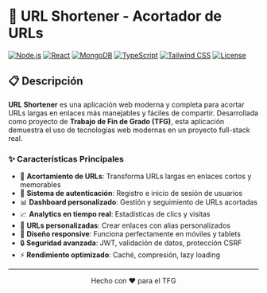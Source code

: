 # 🔗 URL Shortener - Acortador de URLs

[![Node.js](https://img.shields.io/badge/Node.js-18+-green.svg)](https://nodejs.org/)
[![React](https://img.shields.io/badge/React-18+-blue.svg)](https://reactjs.org/)
[![MongoDB](https://img.shields.io/badge/MongoDB-6+-green.svg)](https://www.mongodb.com/)
[![TypeScript](https://img.shields.io/badge/TypeScript-5+-blue.svg)](https://www.typescriptlang.org/)
[![Tailwind CSS](https://img.shields.io/badge/Tailwind_CSS-3+-38B2AC.svg)](https://tailwindcss.com/)
[![License](https://img.shields.io/badge/License-MIT-yellow.svg)](LICENSE)

## 📋 Descripción

**URL Shortener** es una aplicación web moderna y completa para acortar URLs largas en enlaces más manejables y fáciles de compartir. Desarrollada como proyecto de **Trabajo de Fin de Grado (TFG)**, esta aplicación demuestra el uso de tecnologías web modernas en un proyecto full-stack real.

### ✨ Características Principales

- 🔗 **Acortamiento de URLs**: Transforma URLs largas en enlaces cortos y memorables
- 👤 **Sistema de autenticación**: Registro e inicio de sesión de usuarios
- 📊 **Dashboard personalizado**: Gestión y seguimiento de URLs acortadas
- 📈 **Analytics en tiempo real**: Estadísticas de clics y visitas
- 🎨 **URLs personalizadas**: Crear enlaces con alias personalizados
- 📱 **Diseño responsive**: Funciona perfectamente en móviles y tablets
- 🔒 **Seguridad avanzada**: JWT, validación de datos, protección CSRF
- ⚡ **Rendimiento optimizado**: Caché, compresión, lazy loading

---

<div align="center">
  <p>Hecho con ❤️ para el TFG</p>
</div> 